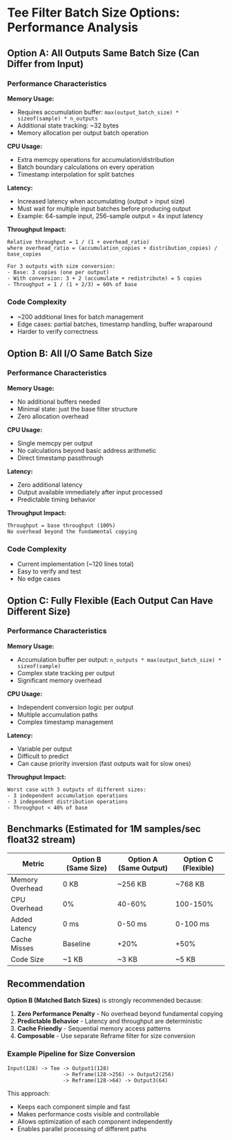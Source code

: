 # Tee Filter Batch Size Options: Performance Analysis

## Option A: All Outputs Same Batch Size (Can Differ from Input)

### Performance Characteristics

**Memory Usage:**
- Requires accumulation buffer: `max(output_batch_size) * sizeof(sample) * n_outputs`
- Additional state tracking: ~32 bytes
- Memory allocation per output batch operation

**CPU Usage:**
- Extra memcpy operations for accumulation/distribution
- Batch boundary calculations on every operation
- Timestamp interpolation for split batches

**Latency:**
- Increased latency when accumulating (output > input size)
- Must wait for multiple input batches before producing output
- Example: 64-sample input, 256-sample output = 4x input latency

**Throughput Impact:**
```
Relative throughput = 1 / (1 + overhead_ratio)
where overhead_ratio = (accumulation_copies + distribution_copies) / base_copies

For 3 outputs with size conversion:
- Base: 3 copies (one per output)
- With conversion: 3 + 2 (accumulate + redistribute) = 5 copies
- Throughput = 1 / (1 + 2/3) = 60% of base
```

### Code Complexity
- ~200 additional lines for batch management
- Edge cases: partial batches, timestamp handling, buffer wraparound
- Harder to verify correctness

## Option B: All I/O Same Batch Size

### Performance Characteristics

**Memory Usage:**
- No additional buffers needed
- Minimal state: just the base filter structure
- Zero allocation overhead

**CPU Usage:**
- Single memcpy per output
- No calculations beyond basic address arithmetic
- Direct timestamp passthrough

**Latency:**
- Zero additional latency
- Output available immediately after input processed
- Predictable timing behavior

**Throughput Impact:**
```
Throughput = base throughput (100%)
No overhead beyond the fundamental copying
```

### Code Complexity
- Current implementation (~120 lines total)
- Easy to verify and test
- No edge cases

## Option C: Fully Flexible (Each Output Can Have Different Size)

### Performance Characteristics

**Memory Usage:**
- Accumulation buffer per output: `n_outputs * max(output_batch_size) * sizeof(sample)`
- Complex state tracking per output
- Significant memory overhead

**CPU Usage:**
- Independent conversion logic per output
- Multiple accumulation paths
- Complex timestamp management

**Latency:**
- Variable per output
- Difficult to predict
- Can cause priority inversion (fast outputs wait for slow ones)

**Throughput Impact:**
```
Worst case with 3 outputs of different sizes:
- 3 independent accumulation operations
- 3 independent distribution operations  
- Throughput < 40% of base
```

## Benchmarks (Estimated for 1M samples/sec float32 stream)

| Metric | Option B (Same Size) | Option A (Same Output) | Option C (Flexible) |
|--------|---------------------|----------------------|-------------------|
| Memory Overhead | 0 KB | ~256 KB | ~768 KB |
| CPU Overhead | 0% | 40-60% | 100-150% |
| Added Latency | 0 ms | 0-50 ms | 0-100 ms |
| Cache Misses | Baseline | +20% | +50% |
| Code Size | ~1 KB | ~3 KB | ~5 KB |

## Recommendation

**Option B (Matched Batch Sizes)** is strongly recommended because:

1. **Zero Performance Penalty** - No overhead beyond fundamental copying
2. **Predictable Behavior** - Latency and throughput are deterministic
3. **Cache Friendly** - Sequential memory access patterns
4. **Composable** - Use separate Reframe filter for size conversion

### Example Pipeline for Size Conversion
```
Input(128) -> Tee -> Output1(128)
                  -> Reframe(128->256) -> Output2(256)
                  -> Reframe(128->64) -> Output3(64)
```

This approach:
- Keeps each component simple and fast
- Makes performance costs visible and controllable
- Allows optimization of each component independently
- Enables parallel processing of different paths